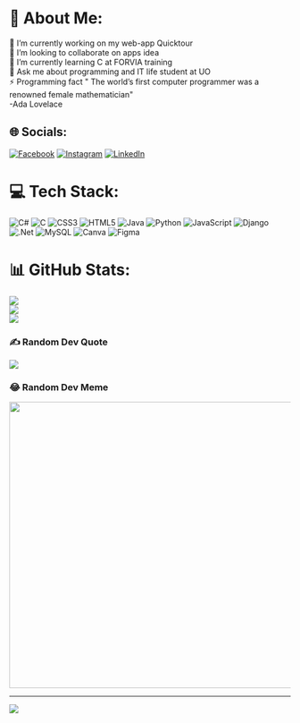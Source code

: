 # 💫 About Me:
🔭 I’m currently working on my web-app Quicktour<br>👯 I’m looking to collaborate on apps idea<br>🌱 I’m currently learning C at FORVIA training<br>💬 Ask me about programming and IT life student at UO<br>⚡ Programming fact " The world’s first computer programmer was a renowned female mathematician"<br>-Ada Lovelace


## 🌐 Socials:
[![Facebook](https://img.shields.io/badge/Facebook-%231877F2.svg?logo=Facebook&logoColor=white)](https://facebook.com/daianalarisa.lucaciu) [![Instagram](https://img.shields.io/badge/Instagram-%23E4405F.svg?logo=Instagram&logoColor=white)](https://instagram.com/daia.code) [![LinkedIn](https://img.shields.io/badge/LinkedIn-%230077B5.svg?logo=linkedin&logoColor=white)](https://linkedin.com/in/daiana-larisa-lucaciu) 

# 💻 Tech Stack:
![C#](https://img.shields.io/badge/c%23-%23239120.svg?style=for-the-badge&logo=c-sharp&logoColor=white) ![C](https://img.shields.io/badge/c-%2300599C.svg?style=for-the-badge&logo=c&logoColor=white) ![CSS3](https://img.shields.io/badge/css3-%231572B6.svg?style=for-the-badge&logo=css3&logoColor=white) ![HTML5](https://img.shields.io/badge/html5-%23E34F26.svg?style=for-the-badge&logo=html5&logoColor=white) ![Java](https://img.shields.io/badge/java-%23ED8B00.svg?style=for-the-badge&logo=java&logoColor=white) ![Python](https://img.shields.io/badge/python-3670A0?style=for-the-badge&logo=python&logoColor=ffdd54) ![JavaScript](https://img.shields.io/badge/javascript-%23323330.svg?style=for-the-badge&logo=javascript&logoColor=%23F7DF1E) ![Django](https://img.shields.io/badge/django-%23092E20.svg?style=for-the-badge&logo=django&logoColor=white) ![.Net](https://img.shields.io/badge/.NET-5C2D91?style=for-the-badge&logo=.net&logoColor=white) ![MySQL](https://img.shields.io/badge/mysql-%2300f.svg?style=for-the-badge&logo=mysql&logoColor=white) ![Canva](https://img.shields.io/badge/Canva-%2300C4CC.svg?style=for-the-badge&logo=Canva&logoColor=white) 	![Figma](https://img.shields.io/badge/figma-%23F24E1E.svg?style=for-the-badge&logo=figma&logoColor=white)
# 📊 GitHub Stats:
![](https://github-readme-stats.vercel.app/api?username=daia-code&theme=dracula&hide_border=false&include_all_commits=true&count_private=true)<br/>
![](https://github-readme-streak-stats.herokuapp.com/?user=daia-code&theme=dracula&hide_border=false)<br/>
![](https://github-readme-stats.vercel.app/api/top-langs/?username=daia-code&theme=dracula&hide_border=false&include_all_commits=true&count_private=true&layout=compact)

### ✍️ Random Dev Quote
![](https://quotes-github-readme.vercel.app/api?type=horizontal&theme=radical)

<!-- Proudly created with GPRM ( https://gprm.itsvg.in ) -->
### 😂 Random Dev Meme
<img src="https://media.tenor.com/2nKSTDDekOgAAAAC/coding-kira.gif" width="512px"/>

---
[![](https://visitcount.itsvg.in/api?id=daia-code&icon=0&color=11)](https://visitcount.itsvg.in)

<!-- Proudly created with GPRM ( https://gprm.itsvg.in ) -->
<!---
daia-code/daia-code is a ✨ special ✨ repository because its `README.md` (this file) appears on your GitHub profile.
You can click the Preview link to take a look at your changes.
--->
